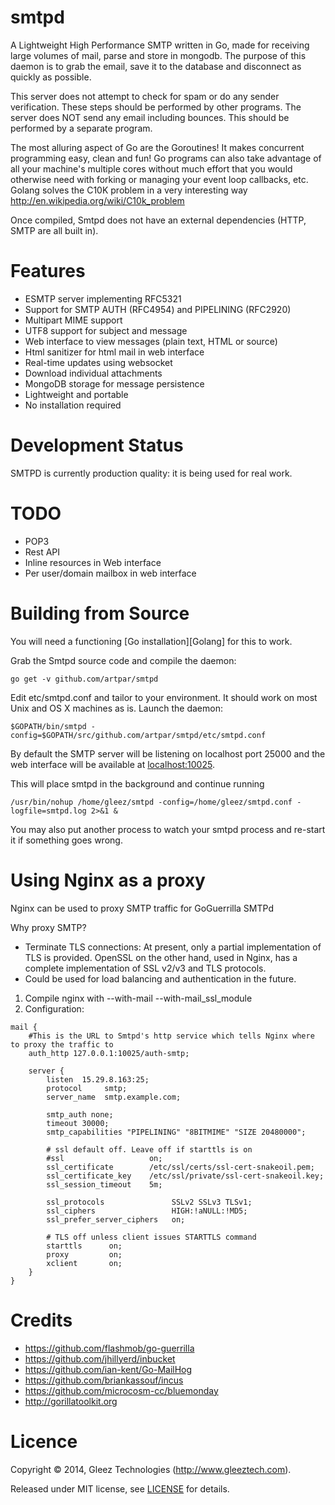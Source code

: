 smtpd
=========================================================

A Lightweight High Performance SMTP written in Go, made for receiving 
large volumes of mail, parse and store in mongodb. The purpose of this daemon is 
to grab the email, save it to the database and disconnect as quickly as possible.

This server does not attempt to check for spam or do any sender 
verification. These steps should be performed by other programs.
The server does NOT send any email including bounces. This should
be performed by a separate program.

The most alluring aspect of Go are the Goroutines! It makes concurrent programming
easy, clean and fun! Go programs can also take advantage of all your machine's multiple 
cores without much effort that you would otherwise need with forking or managing your
event loop callbacks, etc. Golang solves the C10K problem in a very interesting way
 http://en.wikipedia.org/wiki/C10k_problem

Once compiled, Smtpd does not have an external dependencies (HTTP, SMTP are all built in).

Features
=========================================================

* ESMTP server implementing RFC5321
* Support for SMTP AUTH (RFC4954) and PIPELINING (RFC2920)
* Multipart MIME support
* UTF8 support for subject and message
* Web interface to view messages (plain text, HTML or source)
* Html sanitizer for html mail in web interface
* Real-time updates using websocket
* Download individual attachments
* MongoDB storage for message persistence
* Lightweight and portable
* No installation required

Development Status
=========================================================

SMTPD is currently production quality: it is being used for real work.


TODO
=========================================================

* POP3
* Rest API
* Inline resources in Web interface
* Per user/domain mailbox in web interface


Building from Source
=========================================================

You will need a functioning [Go installation][Golang] for this to work.

Grab the Smtpd source code and compile the daemon:

    go get -v github.com/artpar/smtpd

Edit etc/smtpd.conf and tailor to your environment.  It should work on most
Unix and OS X machines as is.  Launch the daemon:

    $GOPATH/bin/smtpd -config=$GOPATH/src/github.com/artpar/smtpd/etc/smtpd.conf

By default the SMTP server will be listening on localhost port 25000 and
the web interface will be available at [localhost:10025](http://localhost:10025/).

This will place smtpd in the background and continue running

	/usr/bin/nohup /home/gleez/smtpd -config=/home/gleez/smtpd.conf -logfile=smtpd.log 2>&1 &

You may also put another process to watch your smtpd process and re-start it
if something goes wrong.


Using Nginx as a proxy
=========================================================
Nginx can be used to proxy SMTP traffic for GoGuerrilla SMTPd

Why proxy SMTP?

 *	Terminate TLS connections: At present, only a partial implementation 
of TLS is provided. OpenSSL on the other hand, used in Nginx, has a complete 
implementation of SSL v2/v3 and TLS protocols.
 *	Could be used for load balancing and authentication in the future.

 1.	Compile nginx with --with-mail --with-mail_ssl_module
 2.	Configuration:

```
mail {
	#This is the URL to Smtpd's http service which tells Nginx where to proxy the traffic to
	auth_http 127.0.0.1:10025/auth-smtp;
					
	server {
		listen  15.29.8.163:25;
		protocol     smtp;
		server_name  smtp.example.com;

		smtp_auth none;
		timeout 30000;
		smtp_capabilities "PIPELINING" "8BITMIME" "SIZE 20480000";

		# ssl default off. Leave off if starttls is on
		#ssl                   on;
		ssl_certificate        /etc/ssl/certs/ssl-cert-snakeoil.pem;
		ssl_certificate_key    /etc/ssl/private/ssl-cert-snakeoil.key;
		ssl_session_timeout    5m;

		ssl_protocols               SSLv2 SSLv3 TLSv1;
		ssl_ciphers                 HIGH:!aNULL:!MD5;
		ssl_prefer_server_ciphers   on;

		# TLS off unless client issues STARTTLS command
		starttls      on;
		proxy         on;
		xclient       on;
	}
}
```

Credits
=========================================================
* https://github.com/flashmob/go-guerrilla
* https://github.com/jhillyerd/inbucket
* https://github.com/ian-kent/Go-MailHog
* https://github.com/briankassouf/incus
* https://github.com/microcosm-cc/bluemonday
* http://gorillatoolkit.org

Licence
=========================================================

Copyright ©‎ 2014, Gleez Technologies (http://www.gleeztech.com).

Released under MIT license, see [LICENSE](license) for details.